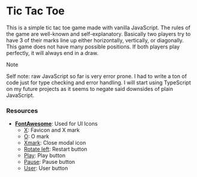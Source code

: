 # Tic Tac Toe

This is a simple tic tac toe game made with vanilla JavaScript. The rules of the game are well-known and self-explanatory. Basically two players try to have 3 of their marks line up either horizontally, vertically, or diagonally. This game does not have many possible positions. If both players play perfectly, it will always end in a draw.

> [!NOTE]
> Self note: raw JavaScript so far is very error prone. I had to write a ton of code just for type checking and error handling. I will start using TypeScript on my future projects as it seems to negate said downsides of plain JavaScript.

### Resources

* [**FontAwesome**](https://fontawesome.com/): Used for UI Icons
    * [X](https://fontawesome.com/icons/x): Favicon and X mark
    * [O](https://fontawesome.com/icons/o): O mark
    * [Xmark](https://fontawesome.com/icons/xmark): Close modal icon
    * [Rotate left](https://fontawesome.com/icons/rotate-left): Restart button
    * [Play](https://fontawesome.com/icons/play): Play button
    * [Pause](https://fontawesome.com/icons/pause): Pause button
    * [User](https://fontawesome.com/icons/user): User button